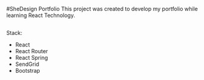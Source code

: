 #SheDesign Portfolio
This project was created to develop my portfolio while learning React Technology.
##
Stack:
- React
- React Router
- React Spring
- SendGrid
- Bootstrap
